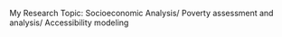 My Research Topic: 
Socioeconomic Analysis/ Poverty assessment and analysis/ Accessibility modeling
